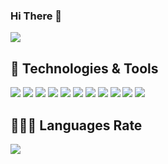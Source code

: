 ### Hi There 👋  

![](https://komarev.com/ghpvc/?username=ftherdogann&color=green)

## 🔧 Technologies & Tools

![](https://img.shields.io/badge/Code-CSharp-informational?style=flat&logo=csharp&logoColor=white&color=6aa6f8)
![](https://img.shields.io/badge/Code-JavaScript-informational?style=flat&logo=javascript&logoColor=white&color=6aa6f8)
![](https://img.shields.io/badge/Code-SQL-informational?style=flat&logo=sql&logoColor=white&color=6aa6f8)
![](https://img.shields.io/badge/Code-React-informational?style=flat&logo=react&logoColor=white&color=6aa6f8)
![](https://img.shields.io/badge/Code-TypeScript-informational?style=flat&logo=typescript&logoColor=white&color=6aa6f8)
![](https://img.shields.io/badge/Code-EntityFramework-informational?style=flat&logo=csharp&logoColor=white&color=6aa6f8)
![](https://img.shields.io/badge/Tools-RabbitMq-informational?style=flat&logo=rabbitmq&logoColor=white&color=6aa6f8)
![](https://img.shields.io/badge/Tools-Redis-informational?style=flat&logo=redis&logoColor=white&color=6aa6f8)
![](https://img.shields.io/badge/Tools-Docker-informational?style=flat&logo=docker&logoColor=white&color=6aa6f8)
![](https://img.shields.io/badge/Editor-VisualStudio-informational?style=flat&logo=visual-studio&logoColor=white&color=6aa6f8)
![](https://img.shields.io/badge/Editor-VisualStudioCode-informational?style=flat&logo=visual-studio&logoColor=white&color=6aa6f8)


## 👨🏻‍💻 Languages Rate

<img align="center" src="https://github-readme-stats.vercel.app/api/top-langs/?username=ftherdogann&layout=compact&langs_count=8&theme=buefy&hide_border=true" />




